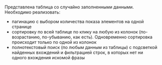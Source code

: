 Представлена таблица со случайно заполненными данными. Необходимо реализовать:

- пагинацию с выбором количества показа элементов на одной странице
- сортировку по всей таблице по клику на любую из колонок (по-возрастанию, по-убыванию, как есть). Одновременно сортировка происходит только по одной из колонок
- полнотекстовый поиск (по любым данным из таблицы) с подсветкой найденных вхождений и фильтрацией строк, в которых нет ни одного вхождения искомой фразы
